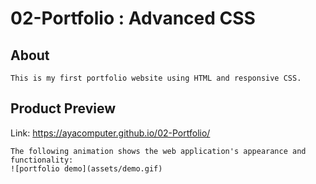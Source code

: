# 02-Portfolio : Advanced CSS

## About 
```
This is my first portfolio website using HTML and responsive CSS.

```

## Product Preview
Link: https://ayacomputer.github.io/02-Portfolio/
```
The following animation shows the web application's appearance and functionality:
![portfolio demo](assets/demo.gif)
```
